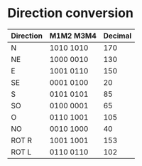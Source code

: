# Direction conversion

Direction | M1M2 M3M4 | Decimal
--------- | --------- | -------
N | 1010 1010 | 170
NE | 1000 0010 | 130
E | 1001 0110 | 150
SE | 0001 0100 | 20
S | 0101 0101 | 85
SO | 0100 0001 | 65
O | 0110 1001 | 105
NO | 0010 1000 | 40
ROT R | 1001 1001 | 153
ROT L | 0110 0110 | 102

